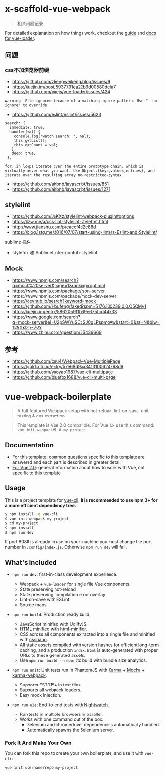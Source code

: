 # x-scaffold-vue-webpack

> 相关问题记录

For detailed explanation on how things work, checkout the [guide](http://vuejs-templates.github.io/webpack/) and [docs for vue-loader](http://vuejs.github.io/vue-loader).

## 问题 ##

### css不加浏览器前缀 ###
- https://github.com/zhengweikeng/blog/issues/9
- https://juejin.im/post/5937791ea22b9d00580dc1a7
- https://github.com/vuejs/vue-loader/issues/424

```
warning  File ignored because of a matching ignore pattern. Use "--no-ignore" to override
```
- https://github.com/eslint/eslint/issues/5623

```
search: {
  immediate: true,
  handler(val) {
    console.log('watch search: ', val);
    this.getList();
    this.optCount = val;
   },
   deep: true,
 },
```

```
for..in loops iterate over the entire prototype chain, which is virtually never what you want. Use Object.{keys,values,entries}, and iterate over the resulting array no-restricted-syntax
```
- https://github.com/airbnb/javascript/issues/851
- https://github.com/airbnb/javascript/issues/1271

## stylelint ##
- https://github.com/JaKXz/stylelint-webpack-plugin#options
- https://lzw.me/a/css-lint-stylelint-stylefmt.html
- http://www.jianshu.com/p/caccf4d2c88d
- https://blog.1stg.me/2016/07/07/start-using-linters-Eslint-and-Stylelint/

sublime 插件
- stylefmt 和 SublimeLinter-contrib-stylelint

## Mock ##
- https://www.npmjs.com/search?q=mock%20server&page=1&ranking=optimal
- https://www.npmjs.com/package/json-server
- https://www.npmjs.com/package/mock-dev-server
- https://devhub.io/search?keyword=mock
- https://github.com/Houfeng/faked?spm=5176.100239.0.0.O5QMy1
- https://juejin.im/entry/5862059f1b69e675fcd44533
- https://www.google.com/search?q=mock+server&ei=U2pSWYuSCcSJ0gLPspmoAw&start=0&sa=N&biw=1280&bih=703
- https://www.zhihu.com/question/35436669

## 参考 ##

- https://github.com/cnu4/Webpack-Vue-MultiplePage
- https://gold.xitu.io/entry/57e68d9aa3413100624768d9
- https://github.com/yaoyao1987/vue-cli-multipage
- https://github.com/bluefox1688/vue-cli-multi-page


# vue-webpack-boilerplate

> A full-featured Webpack setup with hot-reload, lint-on-save, unit testing & css extraction.

> This template is Vue 2.0 compatible. For Vue 1.x use this command: `vue init webpack#1.0 my-project`

## Documentation

- [For this template](http://vuejs-templates.github.io/webpack): common questions specific to this template are answered and each part is described in greater detail
- [For Vue 2.0](http://vuejs.org/guide/): general information about how to work with Vue, not specific to this template

## Usage

This is a project template for [vue-cli](https://github.com/vuejs/vue-cli). **It is recommended to use npm 3+ for a more efficient dependency tree.**

``` bash
$ npm install -g vue-cli
$ vue init webpack my-project
$ cd my-project
$ npm install
$ npm run dev
```

If port 8080 is already in use on your machine you must change the port number in `/config/index.js`. Otherwise `npm run dev` will fail.

## What's Included

- `npm run dev`: first-in-class development experience.
  - Webpack + `vue-loader` for single file Vue components.
  - State preserving hot-reload
  - State preserving compilation error overlay
  - Lint-on-save with ESLint
  - Source maps

- `npm run build`: Production ready build.
  - JavaScript minified with [UglifyJS](https://github.com/mishoo/UglifyJS2).
  - HTML minified with [html-minifier](https://github.com/kangax/html-minifier).
  - CSS across all components extracted into a single file and minified with [cssnano](https://github.com/ben-eb/cssnano).
  - All static assets compiled with version hashes for efficient long-term caching, and a production `index.html` is auto-generated with proper URLs to these generated assets.
  - Use `npm run build --report`to build with bundle size analytics.

- `npm run unit`: Unit tests run in PhantomJS with [Karma](http://karma-runner.github.io/0.13/index.html) + [Mocha](http://mochajs.org/) + [karma-webpack](https://github.com/webpack/karma-webpack).
  - Supports ES2015+ in test files.
  - Supports all webpack loaders.
  - Easy mock injection.

- `npm run e2e`: End-to-end tests with [Nightwatch](http://nightwatchjs.org/).
  - Run tests in multiple browsers in parallel.
  - Works with one command out of the box:
    - Selenium and chromedriver dependencies automatically handled.
    - Automatically spawns the Selenium server.

### Fork It And Make Your Own

You can fork this repo to create your own boilerplate, and use it with `vue-cli`:

``` bash
vue init username/repo my-project
```
